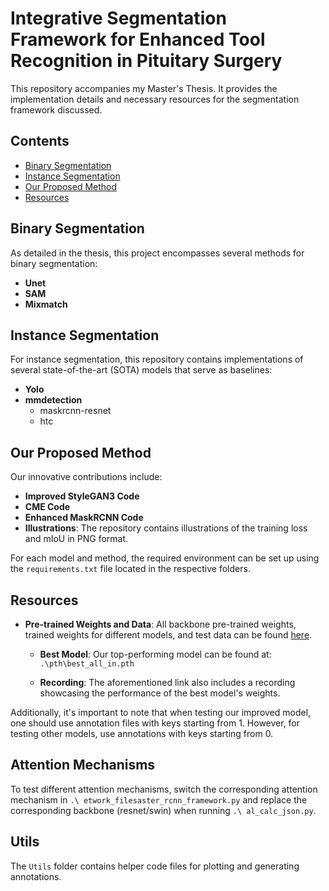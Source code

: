 # Integrative Segmentation Framework for Enhanced Tool Recognition in Pituitary Surgery

This repository accompanies my Master's Thesis. It provides the implementation details and necessary resources for the segmentation framework discussed.

## **Contents**

- [Binary Segmentation](#binary-segmentation)
- [Instance Segmentation](#instance-segmentation)
- [Our Proposed Method](#our-proposed-method)
- [Resources](#resources)

## **Binary Segmentation**

As detailed in the thesis, this project encompasses several methods for binary segmentation:

- **Unet**
- **SAM**
- **Mixmatch**

## **Instance Segmentation**

For instance segmentation, this repository contains implementations of several state-of-the-art (SOTA) models that serve as baselines:

- **Yolo**
- **mmdetection**
  - maskrcnn-resnet
  - htc

## **Our Proposed Method**

Our innovative contributions include:

- **Improved StyleGAN3 Code**
- **CME Code**
- **Enhanced MaskRCNN Code**
- **Illustrations**: The repository contains illustrations of the training loss and mIoU in PNG format.

For each model and method, the required environment can be set up using the `requirements.txt` file located in the respective folders.

## **Resources**

- **Pre-trained Weights and Data**: All backbone pre-trained weights, trained weights for different models, and test data can be found [here](https://drive.google.com/drive/folders/1jhEfuKI__m2tYJaJNwF8zpjS2_wxn4Yw?usp=drive_link).
  
  - **Best Model**: Our top-performing model can be found at: `.\pth\best_all_in.pth`
  
  - **Recording**: The aforementioned link also includes a recording showcasing the performance of the best model's weights.

Additionally, it's important to note that when testing our improved model, one should use annotation files with keys starting from 1. However, for testing other models, use annotations with keys starting from 0.

## **Attention Mechanisms**

To test different attention mechanisms, switch the corresponding attention mechanism in `.\
etwork_filesaster_rcnn_framework.py` and replace the corresponding backbone (resnet/swin) when running `.\
al_calc_json.py`.

## **Utils**

The `Utils` folder contains helper code files for plotting and generating annotations.
